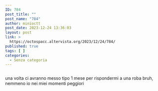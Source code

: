 ```yaml
---
ID: 784
post_title: ""
post_name: "784"
author: minioctt
post_date: 2023-12-24 13:36:03
layout: post
link: >
  https://octospacc.altervista.org/2023/12/24/784/
published: true
tags: [ ]
categories:
  - Senza categoria
---
```

<!-- wp:image {"id":783,"sizeSlug":"large"} -->
<figure class="wp-block-image size-large"><img src="https://octospacc.altervista.org/wp-content/uploads/2023/12/20231224_1334592845399631867085264-320x320.jpg" alt="" class="wp-image-783"/></figure>
<!-- /wp:image -->

<!-- wp:paragraph -->
<p>una volta ci avranno messo tipo 1 mese per rispondermi a una roba bruh, nemmeno io nei miei momenti peggiori</p>
<!-- /wp:paragraph -->